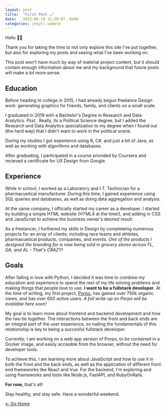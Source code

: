 ```yaml
---
layout: post
title:  "First Post ☕️"
date:   2022-06-10 12:20:07 -0400
categories: jekyll update
---
```

Hello 👋🏻 

Thank you for taking the time to not only explore this site I've put together, but also
for exploring my posts and seeing what I've been working on.

This post won't have much by way of material project content, but it should contain enough
information about me and my background that future posts will make a lot more sense.

## Education

Before heading to college in 2015, I had already begun freelance Design work: generating graphics for friends, family, and clients on a small scale.

I graduated in 2019 with a Bachelor's Degree in Research and Data Analytics. <i>Psst..</i> Really, its a Political Science degree, but I added the Research and Data Analytics specialization to my degree when I found out (the hard way) that I didn't want to work in the political scene.

During my studies I got experience using R, C#, and just a bit of Java, as well as working with algorithms and databases.

After graduating, I participated in a course provided by Coursera and recieved a certificate for UX Design from Google.

## Experience

While in school, I worked as a Laboratory and I.T. Technician for a pharmacuetical manufacturer. During this time, I gained experience using SQL queries and databases, as well as doing data aggregation and analysis.

At the same company, I officially started my career as a developer. I started by building a simple HTML website (HTML4 at the time!), and adding in CSS and JavaScript to achieve the business owner's desired result.

As a freelancer, I furthered my skills in Design by completeing numerous projects for an array of clients; including race teams and athletes, pharmacuetical products, companies, and events. <i>One of the products I designed the branding for is now being sold in grocery stores across FL, GA, and AL - That's CRAZY!</i>

## Goals

After falling in love with Python, I decided it was time to combine my education and experience to spend the rest of my life solving problems and making things that people love to use. <b>I want to be a fullstack developer</b>. At the time of writing, my first project, [Porpo](https://github.com/dawesry/porpo), has gained over 750k organic views, and has over 600 active users. <i>A full write-up on Porpo will be available here soon!</i>

My goal is to learn more about frontend and backend development and how the two tie together. The interactions between the front and back ends are an integral part of the user experience, so nailing the fundamentals of this relationship is key to being a succesful fullstack developer.


Currently, I am working on a web app version of Porpo, to be contained in a Docker image, and easily accesible from the browser, without the need for developer tools.

To achieve this, I am learning more about JavaScript and how to use it in both the front and the back ends, as well as the application of different front end frameworks like React and Vue. For the backend, I'm exploring and using frameworks and tools like Node.js, FastAPI, and RubyOnRails.

<b>For now,</b> that's all!

Stay healthy, and stay safe.
Have a wonderful weekend.

[&larr; Go Home](https://dawes.cc)
